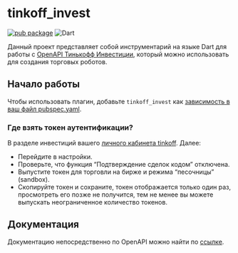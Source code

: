 # tinkoff_invest

[![pub package](https://img.shields.io/pub/v/tinkoff_invest)](https://pub.dev/packages/tinkoff_invest)
![Dart](https://github.com/greymag/tinkoff-invest-openapi-dart-sdk/actions/workflows/dart.yml/badge.svg?branch=master)

Данный проект представляет собой инструментарий на языке Dart для работы с [OpenAPI Тинькофф Инвестиции](https://github.com/TinkoffCreditSystems/invest-openapi), который можно использовать для создания торговых роботов.

## Начало работы

Чтобы использовать плагин, добавьте `tinkoff_invest` как [зависимость в ваш файл pubspec.yaml](https://flutter.dev/platform-plugins/).

### Где взять токен аутентификации?

В разделе инвестиций вашего [личного кабинета tinkoff](https://www.tinkoff.ru/invest/). Далее:

* Перейдите в настройки.
* Проверьте, что функция “Подтверждение сделок кодом” отключена.
* Выпустите токен для торговли на бирже и режима “песочницы” (sandbox).
* Скопируйте токен и сохраните, токен отображается только один раз, просмотреть его позже не получится, тем не менее вы можете выпускать неограниченное количество токенов.

## Документация

Документацию непосредственно по OpenAPI можно найти по [ссылке](https://api-invest.tinkoff.ru/openapi/docs/).
